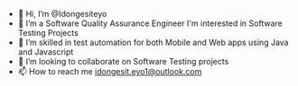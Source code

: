- 👋 Hi, I’m @Idongesiteyo
- 👀 I’m a Software Quality Assurance Engineer I'm interested in Software Testing Projects 
- 🌱 I’m skilled in test automation for both Mobile and Web apps using Java and Javascript
- 💞️ I’m looking to collaborate on Software Testing projects 
- 📫 How to reach me idongesit.eyo1@outlook.com

<!---
Idongesiteyo/Idongesiteyo is a ✨ special ✨ repository because its `README.md` (this file) appears on your GitHub profile.
You can click the Preview link to take a look at your changes.
--->
